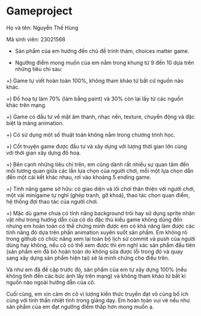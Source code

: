 # Gameproject
Họ và tên: Nguyễn Thế Hùng

Mã sinh viên: 23021568

- Sản phẩm của em hướng đến chủ đề trinh thám, choices matter game.

- Ngưỡng điểm mong muốn của em nằm trong khung từ 9 đến 10 dựa trên những tiêu chí sau:

+) Game tự viết hoàn toàn 100%, không tham khảo từ bất cứ nguồn nào khác.

+) Đồ hoạ tự làm 70% (làm bằng paint) và 30% còn lại lấy từ các nguồn khác trên mạng.

+) Game có đầu tư về mặt âm thanh, nhạc nền, texture, chuyển động và đặc biệt là mảng animation.

+) Có sử dụng một số thuật toán không nằm trong chương trình học.

+) Cốt truyện game được đầu tư và xây dựng với lượng thời gian lớn cùng với thời gian xây dựng đồ hoạ.

+) Bên cạnh những tiêu chí trên, em cũng dành rất nhiều sự quan tâm đến mối tương quan giữa các lần lựa chọn của người chơi, mỗi một lựa chọn dẫn đến một cái kết khác nhau, rơi vào khoảng 5 ending game.

+) Tính năng game sở hữu: có giao diện và lối chơi thân thiện với người chơi, một vài minigame tự nghĩ (ghép tranh, gỡ khoá), thao tác chọn quan điểm, hệ thống đợi thao tác của người chơi.

+) Mặc dù game chưa có tính năng background trôi hay sử dụng sprite nhân vật như trong hướng dẫn của cô do đặc thù kiểu game không dùng đến nhưng em hoàn toàn có thể chứng minh được em có khả năng làm được các tính năng đó dựa trên phần animation xuyên suốt sản phẩm. Em không rõ trong github có chức năng xem lại toàn bộ lịch sử commit và push của người dùng hay không, nếu cô có thể xem được thì em nghĩ xác sản phẩm đầu tiên (sản phẩm em đã bỏ hoàn toàn do không sửa được lỗi trong đó và quay sang xây dựng sản phẩm hiện tại) sẽ là minh chứng cho điều trên.

 Và như em đã đề cập trước đó, sản phẩm của em tự xây dựng 100% (nếu không tính đến các bức ảnh lấy trên mạng) và không tham khảo từ bất kì nguồn nào ngoài hướng dẫn của cô.

Cuối cùng, em xin cảm ơn cô vì lượng kiến thức truyền đạt vô cùng bổ ích cùng với tinh thần nhiệt tình trong giảng dạy. Em hoàn toàn vui vẻ nếu như sản phẩm của em đạt ngưỡng điểm thấp hơn mong muốn ạ.
 
